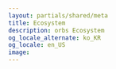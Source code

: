 ```yaml
---
layout: partials/shared/meta
title: Ecosystem
description: orbs Ecosystem
og_locale_alternate: ko_KR
og_locale: en_US
image:
---
```

